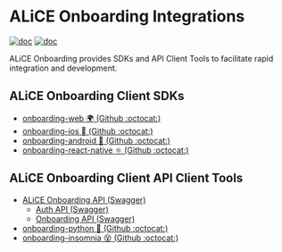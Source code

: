 # ALiCE Onboarding Integrations 
[![doc](https://img.shields.io/badge/doc-onboarding-51CB56)](https://docs.alicebiometrics.com/onboarding/) 
[![doc](https://img.shields.io/badge/doc-integrations-51CB56)](https://docs.alicebiometrics.com/onboarding/integrations) 

ALiCE Onboarding provides SDKs and API Client Tools to facilitate rapid integration and development.

## ALiCE Onboarding Client SDKs

* [onboarding-web :earth_africa: (Github :octocat:)](https://github.com/alice-biometrics/onboarding-web)
* [onboarding-ios  (Github :octocat:)](https://github.com/alice-biometrics/onboarding-ios)
* [onboarding-android :robot: (Github :octocat:)](https://github.com/alice-biometrics/onboarding-android)
* [onboarding-react-native ⚛️ (Github :octocat:)](https://github.com/alice-biometrics/onboarding-react-native)


## ALiCE Onboarding Client API Client Tools

* [ALiCE Onboarding API (Swagger)](https://apis.alicebiometrics.com/onboarding/ui/#/)
  - [Auth API (Swagger)](https://apis.alicebiometrics.com/auth/ui/#/)
  - [Onboarding API (Swagger)](https://apis.alicebiometrics.com/onboarding/ui/#/)
* [onboarding-python :snake: (Github :octocat:)](https://github.com/alice-biometrics/onboarding-python)
* [onboarding-insomnia :dizzy_face: (Github :octocat:)](https://github.com/alice-biometrics/onboarding-insomnia)
